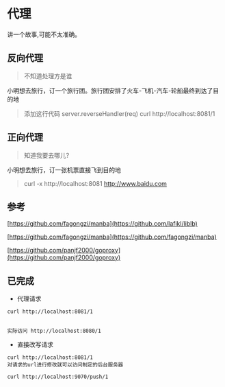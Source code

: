 # 代理

讲一个故事,可能不太准确。

## 反向代理
> 不知道处理方是谁

小明想去旅行，订一个旅行团。旅行团安排了火车-飞机-汽车-轮船最终到达了目的地

> 添加这行代码 server.reverseHandler(req)
> curl http://localhost:8081/1


## 正向代理
> 知道我要去哪儿?

小明想去旅行，订一张机票直接飞到目的地

> curl -x http://localhost:8081 http://www.baidu.com 


## 参考

[https://github.com/fagongzi/manba](https://github.com/lafikl/liblb)

[https://github.com/fagongzi/manba](https://github.com/fagongzi/manba)

[https://github.com/panjf2000/goproxy](https://github.com/panjf2000/goproxy)



## 已完成

- 代理请求

```
curl http://localhost:8081/1


实际访问 http://localhost:8080/1
```


- 直接改写请求

```
curl http://localhost:8081/1
对请求的url进行修改就可以访问制定的后台服务器

curl http://localhost:9070/push/1
```










